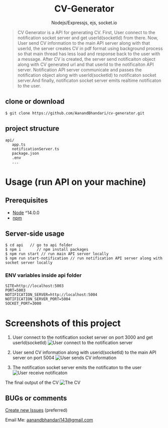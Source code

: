 <h1 align="center">
CV-Generator
</h1>
<p align="center">
Nodejs/Expressjs, ejs, socket.io
</p>

> CV Generator is a API for generating CV. First, User connect to the notification socket server and get userId(socketId) from there. Now, User send CV information to the main API server along with that userId, the server creates CV in pdf format using background process so that main thread has less load and response back to the user with a message. After CV is created, the server send notificaiton object along with CV generated url and that userId to the notificaiton API server. Notification API server communicate and passes the notification object along with userId(socketId) to notificaton socket server.And finally, notificaton socket server emits realtime notificaton to the user.


## clone or download
```terminal
$ git clone https://github.com/AanandBhandari/cv-generator.git
```

## project structure
```terminal
api/
   app.ts
   notificationServer.ts
   package.json
   .env
   ...
```

# Usage (run API on your machine)

## Prerequisites
- [Node](https://nodejs.org/en/download/) ^14.0.0
- [npm](https://nodejs.org/en/download/package-manager/)


## Server-side usage

```terminal
$ cd api   // go to api folder
$ npm i       // npm install packages
$ npm run start // run main API server locally
$ npm run start-notification // run notification API server along with socket server locally
```

### ENV variables inside api folder
```terminal
SITE=http://localhost:5003
PORT=5003
NOTIFICATION_SERVER=http://localhost:5004
NOTIFICATION_SERVER_PORT=5004
SOCKET_PORT=3000
```

# Screenshots of this project

1. User connect to the notification socket server on port 3000 and get userId(socketId)
![User connect to the notification server](https://res.cloudinary.com/dttllxiw2/image/upload/v1654572885/Screenshot_from_2022-06-07_09-18-46_kgknce.png)

2. User send CV information along with userid(socketId) to the main API server on port 5004
![User sends CV information](https://res.cloudinary.com/dttllxiw2/image/upload/v1654503582/Screenshot_from_2022-06-06_13-59-20_cjjgbh.png)

3. The notification socket server emits the notificaton to the user 
![User receive notificaton ](https://res.cloudinary.com/dttllxiw2/image/upload/v1654503582/Screenshot_from_2022-06-06_14-00-16_jdzd5j.png)

The final output of the CV
![The CV ](https://res.cloudinary.com/dttllxiw2/image/upload/v1654503582/Screenshot_from_2022-06-06_14-01-31_k6o1og.png)

## BUGs or comments

[Create new Issues](https://github.com/AanandBhandari/cv-generator/issues) (preferred)

Email Me: aanandbhandari143@gmail.com



